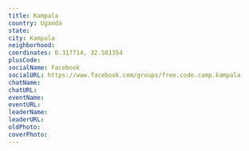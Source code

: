 ```yaml
---
title: Kampala
country: Uganda
state: 
city: Kampala
neighborhood: 
coordinates: 0.317714, 32.581354
plusCode:
socialName: Facebook
socialURL: https://www.facebook.com/groups/free.code.camp.kampala
chatName:
chatURL:
eventName:
eventURL:
leaderName:
leaderURL:
oldPhoto: 
coverPhoto:
---
```

